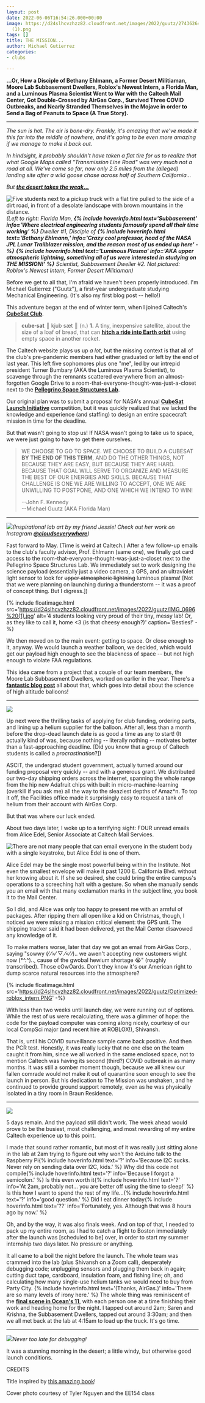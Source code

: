 ```yaml
---
layout: post
date: 2022-06-06T16:54:26.000+00:00
image: https://d24slhcvzhzz82.cloudfront.net/images/2022/guutz/274362642_1066083627289117_7685991158024664000_n
  (1).png
tags: []
title: THE MISSION...
author: Michael Gutierrez
categories:
- clubs

---
```

**…Or, How a Disciple of Bethany Ehlmann, a Former Desert Militiaman, Moore Lab Subbasement Dwellers, Roblox's Newest Intern, a Florida Man, and a Luminous Plasma Scientist Went to War with the Caltech Mail Center, Got Double-Crossed by AirGas Corp., Survived Three COVID Outbreaks, and Nearly Stranded Themselves in the Mojave in order to Send a Bag of Peanuts to Space (A True Story).**

***

_The sun is hot. The air is bone-dry. Frankly, it's amazing that we've made it this far into the middle of nowhere, and it's going to be even more amazing if we manage to make it back out._

_In hindsight, it probably shouldn't have taken a flat tire for us to realize that what Google Maps called "Transmission Line Road" was very much not a road at all. We've come so far, now only 2.5 miles from the (alleged) landing site after a wild goose chase across half of Southern California..._

_But_ [**_the desert takes the weak..._**](https://twitter.com/secretsofdune/status/1425866472354631683)

![Five students next to a pickup truck with a flat tire pulled to the side of a dirt road, in front of a desolate landscape with brown mountains in the distance.](https://d24slhcvzhzz82.cloudfront.net/images/2022/guutz/received_565903071542655.jpeg "The desert takes the weak.")_(Left to right: Florida Man,_ **_{% include hoverinfo.html text='Subbasement' info='Where electrical engineering students famously spend all their time working' %}_** _Dweller #1, Disciple of_ **_{% include hoverinfo.html text='Bethany Ehlmann,' info='Crazy cool professor, head of the NASA JPL Lunar Trailblazer mission, and the reason most of us ended up here' -%}_** **_{% include hoverinfo.html text='Luminous Plasma' info='AKA upper atmospheric lightning, something all of us were interested in studying on THE MISSION!' %}_** _Scientist, Subbasement Dweller #2. Not pictured: Roblox's Newest Intern, Former Desert Militiaman)_

Before we get to all that, I'm afraid we haven't been properly introduced. I'm Michael Gutierrez ("Guutz"), a first-year undergraduate studying Mechanical Engineering. (It's also my first blog post -- hello!)

This adventure began at the end of winter term, when I joined Caltech's [**CubeSat Club**](https://smallsats.caltech.edu/).

> **cube·sat** ║ kjub sæt ║ (n.) **1.** A tiny, inexpensive satellite, about the size of a loaf of bread, that can [**hitch a ride into Earth orbit**](https://www.youtube.com/watch?v=JQy9EwMrILI&ab_channel=Nanoracks) using empty space in another rocket.

The Caltech website plays us up _a lot_, but the missing context is that all of the club's pre-pandemic members had either graduated or left by the end of last year. This left five sophomores plus one "me", led by our intrepid president Turner Bumbary (AKA the Luminous Plasma Scientist), to scavenge through the remnants scattered everywhere from an almost-forgotten Google Drive to a room-that-everyone-thought-was-just-a-closet next to the [**Pellegrino Space Structures Lab**](http://www.pellegrino.caltech.edu/).

Our original plan was to submit a proposal for NASA's annual [**CubeSat Launch Initiative**](https://www.nasa.gov/directorates/heo/home/CubeSats_initiative) competition, but it was quickly realized that we lacked the knowledge and experience (and staffing) to design an entire spacecraft mission in time for the deadline.

But that wasn't going to stop us! If NASA wasn't going to take us to space, we were just going to have to get there ourselves.

> WE CHOOSE TO GO TO SPACE. WE CHOOSE TO BUILD A CUBESAT **BY THE END OF THIS TERM**, AND DO THE OTHER THINGS, NOT BECAUSE THEY ARE EASY, BUT BECAUSE THEY ARE HARD. BECAUSE THAT GOAL WILL SERVE TO ORGANIZE AND MEASURE THE BEST OF OUR ENERGIES AND SKILLS. BECAUSE THAT CHALLENGE IS ONE WE ARE WILLING TO ACCEPT, ONE WE ARE UNWILLING TO POSTPONE, AND ONE WHICH WE INTEND TO WIN!
>
> \--John F. Kennedy  
> \--Michael Guutz (AKA Florida Man)

***

![](https://d24slhcvzhzz82.cloudfront.net/images/2022/guutz/Optimized-cubesat-art.jpg)_(Inspirational lab art by my friend Jessie! Check out her work on Instagram_ [**_@cloudseverywhere_**](https://www.instagram.com/cloudseverywhere/)_)_

Fast forward to May. (Time is weird at Caltech.) After a few follow-up emails to the club's faculty advisor, Prof. Ehlmann (same one), we finally got card access to the room-that-everyone-thought-was-just-a-closet next to the Pellegrino Space Structures Lab. We immediately set to work designing the science payload (essentially just a video camera, a GPS, and an ultraviolet light sensor to look for ~~upper atmospheric lightning~~ luminous plasma! \[Not that we were planning on launching during a thunderstorm -- it was a proof of concept thing. But I digress.\])

{% include floatimage.html src='https://d24slhcvzhzz82.cloudfront.net/images/2022/guutz/IMG_0696%20(1).jpg' alt='4 students looking very proud of their tiny, messy lab! Or, as they like to call it, home <3 (is that cheesy enough?)' caption='Besties!' -%}

We then moved on to the main event: getting to space. Or close enough to it, anyway. We would launch a weather balloon, we decided, which would get our payload high enough to see the blackness of space -- but not high enough to violate FAA regulations.

This idea came from a project that a couple of our team members, the Moore Lab Subbasement Dwellers, worked on earlier in the year. There's a [**fantastic blog post**](https://caltechadmissions.blog/sending-a-high-altitude-balloon-to-space/) all about that, which goes into detail about the science of high altitude balloons!

***

![](https://d24slhcvzhzz82.cloudfront.net/images/2022/guutz/received_1726794127666486-a.jpeg)

Up next were the thrilling tasks of applying for club funding, ordering parts, and lining up a helium supplier for the balloon. After all, less than a month before the drop-dead launch date is as good a time as any to start! (It actually kind of was, because nothing -- literally nothing -- motivates better than a fast-approaching deadline. \[Did you know that a group of Caltech students is called a _procrastination_?\])

ASCIT, the undergrad student government, actually turned around our funding proposal very quickly -- and with a generous grant. We distributed our two-day shipping orders across the internet, spanning the whole range from the hip new Adafruit chips with built in micro-machine-learning (overkill if you ask me) all the way to the sleaziest depths of Amaz*n. To top it off, the Facilities office made it surprisingly easy to request a tank of helium from their account with AirGas Corp.

But that was where our luck ended.

About two days later, I woke up to a terrifying sight: FOUR unread emails from Alice Edel, Senior Associate at Caltech Mail Services.

![](https://d24slhcvzhzz82.cloudfront.net/images/2022/guutz/alice4.png "There are not many people that can email everyone in the student body with a single keystroke, but Alice Edel is one of them.")

Alice Edel may be the single most powerful being within the Institute. Not even the smallest envelope will make it past 1200 E. California Blvd. without her knowing about it. If she so desired, she could bring the entire campus's operations to a screeching halt with a gesture. So when she manually sends you an email with that many exclamation marks in the subject line, you book it to the Mail Center.

So I did, and Alice was only too happy to present me with an armful of packages. After ripping them all open like a kid on Christmas, though, I noticed we were missing a mission critical element: the GPS unit. The shipping tracker said it had been delivered, yet the Mail Center disavowed any knowledge of it.

To make matters worse, later that day we got an email from AirGas Corp., saying "sowwy (⁄ ⁄>⁄ ▽ ⁄<⁄ ⁄).. we awen't accepting new customers wight now (*^.^).., cause of the gwobal hewium shortage 😭" (roughly transcribed). Those cOwOards. Don't they know it's our American right to dump scarce natural resources into the atmosphere?

{% include floatimage.html src='https://d24slhcvzhzz82.cloudfront.net/images/2022/guutz/Optimized-roblox_intern.PNG' -%}

With less than two weeks until launch day, we were running out of options. While the rest of us were recalculating, there was a glimmer of hope: the code for the payload computer was coming along nicely, courtesy of our local CompSci major (and recent hire at ROBLOX!), Shivansh.

That is, until his COVID surveillance sample came back positive. And then the PCR test. Honestly, it was really lucky that no one else on the team caught it from him, since we all worked in the same enclosed space, not to mention Caltech was having its second (third?) COVID outbreak in as many months. It was still a somber moment though, because we all knew our fallen comrade would not make it out of quarantine soon enough to see the launch in person. But his dedication to The Mission was unshaken, and he continued to provide ground support remotely, even as he was physically isolated in a tiny room in Braun Residence.

***

![](https://d24slhcvzhzz82.cloudfront.net/images/2022/guutz/late-nights.JPG)

5 days remain. And the payload still didn't work. The week ahead would prove to be the busiest, most challenging, and most rewarding of my entire Caltech experience up to this point.

I made that sound rather romantic, but most of it was really just sitting alone in the lab at 2am trying to figure out why won't the Arduino talk to the Raspberry Pi{% include hoverinfo.html text='?' info='Because I2C sucks. Never rely on sending data over I2C, kids.' %} Why did this code not compile{% include hoverinfo.html text='?' info='Because I forgot a semicolon.' %} Is this even worth it{% include hoverinfo.html text='?' info='At 2am, probably not... you are better off using the time to sleep!' %} Is this how I want to spend the rest of my life...{% include hoverinfo.html text='?' info='good question.' %} Did I eat dinner today{% include hoverinfo.html text='??' info='Fortunately, yes. Although that was 8 hours ago by now.' %}

Oh, and by the way, it was also finals week. And on top of that, I needed to pack up my entire room, as I had to catch a flight to Boston immediately after the launch was \[scheduled to be\] over, in order to start my summer internship two days later. No pressure or anything.

It all came to a boil the night before the launch. The whole team was crammed into the lab (plus Shivansh on a Zoom call), desperately debugging code; unplugging sensors and plugging them back in again; cutting duct tape, cardboard, insulation foam, and fishing line; oh, and calculating how many single-use helium tanks we would need to buy from Party City. {% include hoverinfo.html text='(Thanks, AirGas.)' info='There are so many levels of irony here.' %} The whole thing was reminiscent of the [**final scene in Ocean's 11**](https://youtu.be/7sndBrg4i68?t=25), with each person one at a time finishing their work and heading home for the night. I tapped out around 2am; Saren and Krishna, the Subbasement Dwellers, tapped out around 3:30am; and then we all met back at the lab at 4:15am to load up the truck. It's go time.

***

![](https://d24slhcvzhzz82.cloudfront.net/images/2022/guutz/Optimized-last-minute-debugging.png)_Never too late for debugging!_

It was a stunning morning in the desert; a little windy, but otherwise good launch conditions.

CREDITS

Title inspired by [this amazing book](https://www.indiebound.org/book/9780062655868)!

Cover photo courtesy of Tyler Nguyen and the EE154 class
